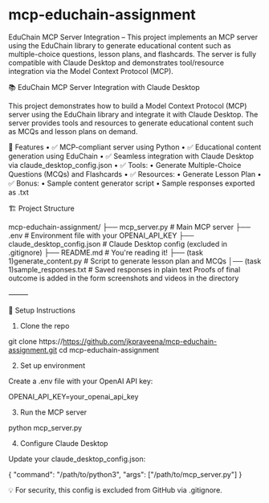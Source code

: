 # mcp-educhain-assignment
EduChain MCP Server Integration – This project implements an MCP server using the EduChain library to generate educational content such as multiple-choice questions, lesson plans, and flashcards. The server is fully compatible with Claude Desktop and demonstrates tool/resource integration via the Model Context Protocol (MCP).

📚 EduChain MCP Server Integration with Claude Desktop

This project demonstrates how to build a Model Context Protocol (MCP) server using the EduChain library and integrate it with Claude Desktop. The server provides tools and resources to generate educational content such as MCQs and lesson plans on demand.

🚀 Features
	•	✅ MCP-compliant server using Python
	•	✅ Educational content generation using EduChain
	•	✅ Seamless integration with Claude Desktop via claude_desktop_config.json
	•	✅ Tools:
	•	Generate Multiple-Choice Questions (MCQs) and Flashcards 
	•	✅ Resources:
	•	Generate Lesson Plan
	•	✅ Bonus:
	•	Sample content generator script
	•	Sample responses exported as .txt

🏗️ Project Structure

mcp-educhain-assignment/
├── mcp_server.py                    # Main MCP server
├── .env                             # Environment file with your OPENAI_API_KEY
├── claude_desktop_config.json       # Claude Desktop config (excluded in .gitignore)
├── README.md                        # You're reading it!
├── (task 1)generate_content.py      # Script to generate lesson plan and MCQs
│── (task 1)sample_responses.txt     # Saved responses in plain text
Proofs of final outcome is added in the form screenshots and videos in the directory

⸻

🧪 Setup Instructions

1. Clone the repo

git clone https://https://github.com/jkpraveena/mcp-educhain-assignment.git
cd mcp-educhain-assignment

2. Set up environment

Create a .env file with your OpenAI API key:

OPENAI_API_KEY=your_openai_api_key

3. Run the MCP server

python mcp_server.py

4. Configure Claude Desktop

Update your claude_desktop_config.json:

{
  "command": "/path/to/python3",
  "args": ["/path/to/mcp_server.py"]
}

💡 For security, this config is excluded from GitHub via .gitignore.
